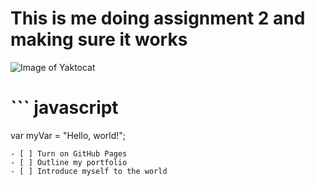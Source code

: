 # 
# This is me doing assignment 2 and making sure it works
![Image of Yaktocat](https://octodex.github.com/images/yaktocat.png)
# ``` javascript
var myVar = "Hello, world!";
```
- [ ] Turn on GitHub Pages
- [ ] Outline my portfolio
- [ ] Introduce myself to the world
